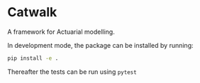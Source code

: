 # Catwalk

 A framework for Actuarial modelling.

 In development mode, the package can be installed by running: 
 
 ```sh
 pip install -e .
 ```

Thereafter the tests can be run using `pytest`
